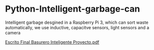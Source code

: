# Python-Intelligent-garbage-can
Intelligent garbage desgined in a Raspberry Pi 3,  which can  sort waste automatically, we use inductive, capacitve sensors, light sensors and a camera

[Escrito Final Basurero Inteligente Proyecto.pdf](https://github.com/Gabriela99-ctrl/Python-Intelligent-garbage-can/files/6051954/Escrito.Final.Basurero.Inteligente.Proyecto.pdf)

